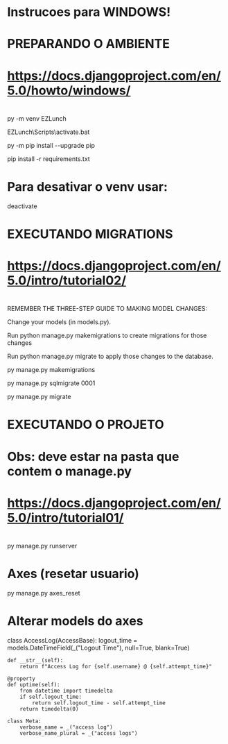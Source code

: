 # Instrucoes para WINDOWS!

#
#   PREPARANDO O AMBIENTE
#   https://docs.djangoproject.com/en/5.0/howto/windows/
#

py -m venv EZLunch

EZLunch\Scripts\activate.bat

py -m pip install --upgrade pip

pip install -r requirements.txt

# Para desativar o venv usar:
deactivate

#   EXECUTANDO MIGRATIONS
#   https://docs.djangoproject.com/en/5.0/intro/tutorial02/
#
REMEMBER THE THREE-STEP GUIDE TO MAKING MODEL CHANGES:

Change your models (in models.py).

Run python manage.py makemigrations to create migrations for those changes

Run python manage.py migrate to apply those changes to the database.

py manage.py makemigrations <appName>

py manage.py sqlmigrate <appName> 0001

py manage.py migrate


#   EXECUTANDO O PROJETO
#   Obs: deve estar na pasta que contem o manage.py
#   https://docs.djangoproject.com/en/5.0/intro/tutorial01/
#
py manage.py runserver

# Axes (resetar usuario)
py manage.py axes_reset


# Alterar models do axes
class AccessLog(AccessBase):
    logout_time = models.DateTimeField(_("Logout Time"), null=True, blank=True)

    def __str__(self):
        return f"Access Log for {self.username} @ {self.attempt_time}"

    @property
    def uptime(self):
        from datetime import timedelta
        if self.logout_time:
            return self.logout_time - self.attempt_time
        return timedelta(0)

    class Meta:
        verbose_name = _("access log")
        verbose_name_plural = _("access logs")